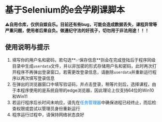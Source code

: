 # 基于Selenium的e会学刷课脚本

⚠**自用仓库，仅供自娱自乐。目前还有些bug，可能会造成数据丢失，课程异常等严重问题，使用者后果自负。做遵纪守法的好孩子，切勿用于非法用途！！！**

## 使用说明与提示

1. 填写你的用户名和密码，若勾选**✅保存信息**则会在完成登陆后于程序同级目录中生成`userdata`文件，并以非加密的形式存储用户名和密码，此时再次打开程序不再弹出登录窗口，若需更改登录信息，请删除`userdata`并重新运行程序以再次填写登录信息
2. 在弹出的浏览器窗口中填写验证码，并点击登录，稍等片刻后，选择课程，由于本程序使用的是系统自带的edge浏览器，因此理论上仅支持64位的Win10和Win11
3. 若运行程序后长时间未响应，请先在<span style="color:#007bff">任务管理器</span>中确保进程已经终止，而后检查权限或尝试以管理员身份重新运行
4. 程序运行过程中，请保持网络状态良好
